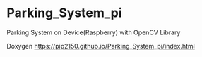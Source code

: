 # Parking_System_pi
Parking System on Device(Raspberry) with OpenCV Library

Doxygen https://pip2150.github.io/Parking_System_pi/index.html
